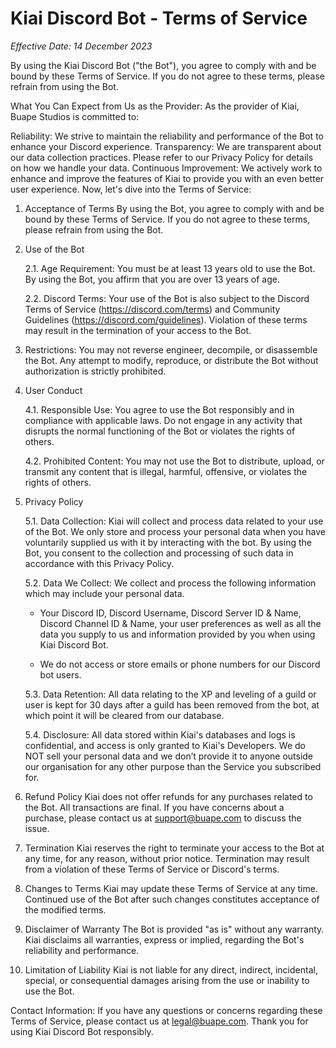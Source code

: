 # Kiai Discord Bot - Terms of Service
*Effective Date: 14 December 2023*

By using the Kiai Discord Bot ("the Bot"), you agree to comply with and be bound by these Terms of Service. If you do not agree to these terms, please refrain from using the Bot.

What You Can Expect from Us as the Provider:
As the provider of Kiai, Buape Studios is committed to:

Reliability: We strive to maintain the reliability and performance of the Bot to enhance your Discord experience.
Transparency: We are transparent about our data collection practices. Please refer to our Privacy Policy for details on how we handle your data.
Continuous Improvement: We actively work to enhance and improve the features of Kiai to provide you with an even better user experience.
Now, let's dive into the Terms of Service:

1. Acceptance of Terms
By using the Bot, you agree to comply with and be bound by these Terms of Service. If you do not agree to these terms, please refrain from using the Bot.

2. Use of the Bot

    2.1. Age Requirement: You must be at least 13 years old to use the Bot. By using the Bot, you affirm that you are over 13 years of age.

    2.2. Discord Terms: Your use of the Bot is also subject to the Discord Terms of Service (https://discord.com/terms) and Community Guidelines (https://discord.com/guidelines). Violation of these terms may result in the termination of your access to the Bot.

3. Restrictions: You may not reverse engineer, decompile, or disassemble the Bot. Any attempt to modify, reproduce, or distribute the Bot without authorization is strictly prohibited.

4. User Conduct

    4.1. Responsible Use: You agree to use the Bot responsibly and in compliance with applicable laws. Do not engage in any activity that disrupts the normal functioning of the Bot or violates the rights of others.

    4.2. Prohibited Content: You may not use the Bot to distribute, upload, or transmit any content that is illegal, harmful, offensive, or violates the rights of others.

5. Privacy Policy

    5.1. Data Collection: Kiai will collect and process data related to your use of the Bot. We only store and process your personal data when you have voluntarily supplied us with it by interacting with the bot. By using the Bot, you consent to the collection and processing of such data in accordance with this Privacy Policy.

   5.2. Data We Collect: We collect and process the following information which may include your personal data.

     - Your Discord ID, Discord Username, Discord Server ID & Name, Discord Channel ID & Name, your user preferences as well as all the data you supply to us and information provided by you when using Kiai Discord Bot.

      - We do not access or store emails or phone numbers for our Discord bot users.

    5.3. Data Retention: All data relating to the XP and leveling of a guild or user is kept for 30 days after a guild has been removed from the bot, at which point it will be cleared from our database.

    5.4. Disclosure: All data stored within Kiai's databases and logs is confidential, and access is only granted to Kiai's Developers. We do NOT sell your personal data and we don’t provide it to anyone outside our organisation for any other purpose than the Service you subscribed for.

6. Refund Policy
Kiai does not offer refunds for any purchases related to the Bot. All transactions are final. If you have concerns about a purchase, please contact us at support@buape.com to discuss the issue.

7. Termination
Kiai reserves the right to terminate your access to the Bot at any time, for any reason, without prior notice. Termination may result from a violation of these Terms of Service or Discord's terms.

8. Changes to Terms
Kiai may update these Terms of Service at any time. Continued use of the Bot after such changes constitutes acceptance of the modified terms.

9. Disclaimer of Warranty
The Bot is provided "as is" without any warranty. Kiai disclaims all warranties, express or implied, regarding the Bot's reliability and performance.

10. Limitation of Liability
Kiai is not liable for any direct, indirect, incidental, special, or consequential damages arising from the use or inability to use the Bot.

Contact Information:
If you have any questions or concerns regarding these Terms of Service, please contact us at legal@buape.com.
Thank you for using Kiai Discord Bot responsibly.
